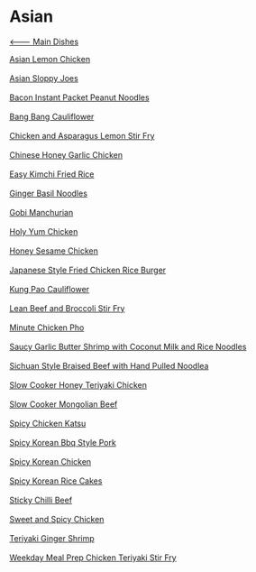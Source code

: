 # Asian

[<--- Main Dishes](../main-dishes.md)

[Asian Lemon Chicken](./asian-lemon-chicken.md)<br><br>
[Asian Sloppy Joes](./asian-sloppy-joes.md)<br><br>
[Bacon Instant Packet Peanut Noodles](./bacon-instant-packet-peanut-noodles.md)<br><br>
[Bang Bang Cauliflower](./bang-bang-cauliflower.md)<br><br>
[Chicken and Asparagus Lemon Stir Fry](./chicken-and-asparagus-lemon-stir-fry.md)<br><br>
[Chinese Honey Garlic Chicken](./chinese-honey-garlic-chicken.md)<br><br>
[Easy Kimchi Fried Rice](./easy-kimchi-fried-rice.md)<br><br>
[Ginger Basil Noodles](./ginger-basil-noodles.md)<br><br>
[Gobi Manchurian](./gobi-manchurian.md)<br><br>
[Holy Yum Chicken](./holy-yum-chicken.md)<br><br>
[Honey Sesame Chicken](./honey-sesame-chicken.md)<br><br>
[Japanese Style Fried Chicken Rice Burger](./japanese-style-fried-chicken-rice-burger.md)<br><br>
[Kung Pao Cauliflower](./kung-pao-cauliflower.md)<br><br>
[Lean Beef and Broccoli Stir Fry](./lean-beef-and-broccoli-stir-fry.md)<br><br>
[Minute Chicken Pho](./minute-chicken-pho.md)<br><br>
[Saucy Garlic Butter Shrimp with Coconut Milk and Rice Noodles](./saucy-garlic-butter-shrimp-with-coconut-milk-and-rice-noodles.md)<br><br>
[Sichuan Style Braised Beef with Hand Pulled Noodlea](./sichuan-style-braised-beef-with-hand-pulled-noodlea.md)<br><br>
[Slow Cooker Honey Teriyaki Chicken](./slow-cooker-honey-teriyaki-chicken.md)<br><br>
[Slow Cooker Mongolian Beef](./slow-cooker-mongolian-beef.md)<br><br>
[Spicy Chicken Katsu](./spicy-chicken-katsu.md)<br><br>
[Spicy Korean Bbq Style Pork](./spicy-korean-bbq-style-pork.md)<br><br>
[Spicy Korean Chicken](./spicy-korean-chicken.md)<br><br>
[Spicy Korean Rice Cakes](./spicy-korean-rice-cakes.md)<br><br>
[Sticky Chilli Beef](./sticky-chilli-beef.md)<br><br>
[Sweet and Spicy Chicken](./sweet-and-spicy-chicken.md)<br><br>
[Teriyaki Ginger Shrimp](./teriyaki-ginger-shrimp.md)<br><br>
[Weekday Meal Prep Chicken Teriyaki Stir Fry](./weekday-meal-prep-chicken-teriyaki-stir-fry.md)<br><br>
